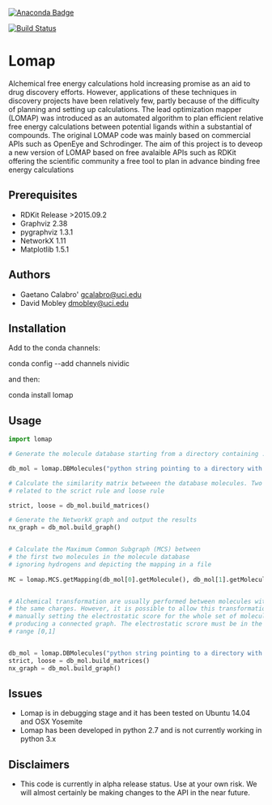 [![Anaconda Badge](https://anaconda.org/nividic/lomap/badges/version.svg)](https://anaconda.org/nividic/lomap)

[![Build Status](https://travis-ci.org/nividic/Lomap.svg?branch=master)](https://travis-ci.org/nividic/Lomap)

# Lomap
Alchemical free energy calculations hold increasing promise 
as an aid to drug discovery efforts. However, applications of 
these techniques in discovery projects have been relatively 
few, partly because of the difficulty of planning and setting up 
calculations. The lead optimization mapper (LOMAP) was 
introduced as an automated algorithm to plan efficient relative 
free energy calculations between potential ligands within 
a substantial of compounds. The original LOMAP code was mainly
based on commercial APIs such as OpenEye and Schrodinger. The aim 
of this project is to deveop a new version of LOMAP based on free
avalaible APIs such as RDKit offering the scientific community a 
free tool to plan in advance binding free energy calculations


## Prerequisites
* RDKit Release >2015.09.2
* Graphviz 2.38
* pygraphviz 1.3.1
* NetworkX 1.11
* Matplotlib 1.5.1

Authors
-------
* Gaetano Calabro' <gcalabro@uci.edu>
* David Mobley <dmobley@uci.edu>

## Installation

Add to the conda channels:

conda config --add channels nividic

and then:

conda install lomap


Usage
-----
```python
import lomap

# Generate the molecule database starting from a directory containing .mol2 files

db_mol = lomap.DBMolecules("python string pointing to a directory with mol2 files", output=True)

# Calculate the similarity matrix betweeen the database molecules. Two molecules are generated
# related to the scrict rule and loose rule 

strict, loose = db_mol.build_matrices()

# Generate the NetworkX graph and output the results
nx_graph = db_mol.build_graph() 


# Calculate the Maximum Common Subgraph (MCS) between 
# the first two molecules in the molecule database 
# ignoring hydrogens and depicting the mapping in a file
    
MC = lomap.MCS.getMapping(db_mol[0].getMolecule(), db_mol[1].getMolecule(), hydrogens=False, fname='mcs.png')


# Alchemical transformation are usually performed between molecules with
# the same charges. However, it is possible to allow this transformation
# manually setting the electrostatic score for the whole set of molecules 
# producing a connected graph. The electrostatic scrore must be in the 
# range [0,1]


db_mol = lomap.DBMolecules("python string pointing to a directory with mol2 files", output=True, ecrscore=0.1)
strict, loose = db_mol.build_matrices()
nx_graph = db_mol.build_graph() 
```



## Issues
* Lomap is in debugging stage and it has been tested on Ubuntu 14.04 and OSX Yosemite
* Lomap has been developed in python 2.7 and is not currently working in python 3.x

## Disclaimers
* This code is currently in alpha release status. Use at your own risk. We will almost certainly be making changes to the API in the near future.
